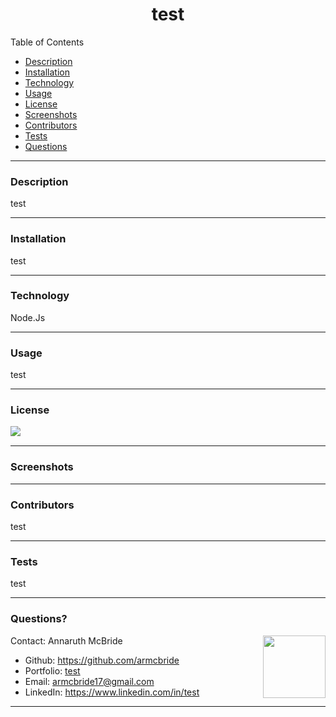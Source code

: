 
  <h1 align= "center">test</h1> 
  <div>Table of Contents</div>
  <ul>
  <li><a href="#description">Description</a></li>  
  <li><a href="#installation">Installation</a></li> 
  <li><a href="#tech">Technology</a></li> 
  <li><a href="#usage">Usage</a></li> 
  <li><a href="#license">License</a></li>
  <li><a href="#screen">Screenshots</a></li> 
  <li><a href="#contributors">Contributors</a></li> 
  <li><a href="#tests">Tests</a></li>
  <li><a href="#questions">Questions</a></li>  
  </ul>
    <hr>
  <div id="description"><h3>Description</h3> </div>
  test
  <hr>
  <div id="installation"><h3>Installation</h3> </div>
  <p>test</p>
  <hr>
  <div id="tech"><h3>Technology</h3></div>           
  <p>Node.Js</p>
  <hr>
  <div id="usage"><h3>Usage</h3></div>
  <p>test</p>  
  <hr>
  <div id="license"><h3>License</h3></div>
  <p><img align="left" src= "https://img.shields.io/badge/License-MIT-blue"></p><br>
  <hr>
  <div id="screen"><h3>Screenshots</h3></div>
  <p></p>
  <hr>
  <div id="contributors"><h3>Contributors</h3> </div>
  <p>test</p> 
  <hr>
  <div id="tests"><h3>Tests</h3></div>
  <p>test</p>
  <hr>
  <div id="questions"><h3>Questions?</h3> </div>
  <img align="right" width="100" height="100" src="https://avatars3.githubusercontent.com/u/58277359?v=4">         
    Contact: Annaruth McBride       
  <ul>
  <li>Github: <a href= "https://github.com/armcbride">https://github.com/armcbride</a></li>
  <li>Portfolio: <a href= "test">test</a></li>
  <li>Email: <a href= "mailto:armcbride17@gmail.com">armcbride17@gmail.com</a> </li>     
  <li>LinkedIn: <a href= "https://www.linkedin.com/in/test">https://www.linkedin.com/in/test</a></li>
  </ul> 
  <hr>